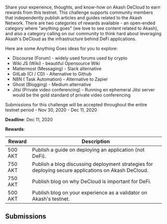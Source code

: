 Share your experience, thoughts, and know-how on Akash DeCloud to earn rewards from this testnet.  This challenge supports community members that independently publish articles and guides related to the Akash Network.  There are two categories of rewards available - an open-ended category where "anything goes" (we love to see content related to Akash), and also a category calling on our community to think hard about leveraging Akash's DeCloud as the infrastructure behind DeFi applications.

Here are some Anything Goes ideas for you to explore:

- Discourse (Forum) - widely used forums used by crypto
- Wiki JS (Wiki) - beautiful Opensource Wiki
- Mattermost (Messaging) - Slack alternative
- GitLab (CI / CD) - Alternative to Github
- N8N ( Task Automation) - Alternative to Zapier
- Ghost (Blogging) - Medium alternative
- Jitsi (Private video conferencing) - Running en ephemeral Jitsi server would be the gold standard of private video conferencing

Submissions for this challenge will be accepted throughout the entire testnet period - Nov 30, 2020 - Dec 11, 2020 

**Deadline**: Dec 11, 2020

**Rewards**:

| Reward | Description |
| --- | --- |
| 500 AKT | Publish a guide on deploying an application (not DeFi).
| 750 AKT | Publish a blog discussing deployment strategies for deploying secure applications on Akash DeCloud.
| 750 AKT | Publish blog on why DeCloud is important for DeFi.
| 500 AKT | Publish blog on your experience as a validator on Akash's testnet.

## Submissions

